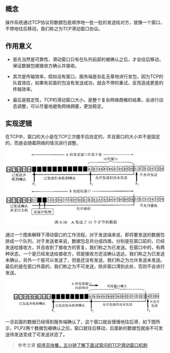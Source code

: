 ## 概念

操作系统通过TCP协议将数据包是顺序地一批一批的发送给对方，就像一个窗口，不停地往后移动，我们称之为TCP滑动窗口协议。

## 作用意义

- 首先当然是可靠性，滑动窗口只有在队列前部的被确认之后，才会往后移动，保证数据包被接收方确认并接收。

- 其次是传输效率，假如没有窗口，服务端是杂乱无章地进行发包，因为TCP的队首效应，如果有前面的包没有发送成功，就会不停的重试，反而造成更差的传输效率。

- 最后是稳定性，TCP的滑动窗口大小，是整个复杂网络商榷的结果，会进行动态调整，可以尽量地避免网络拥塞，更加稳定。

## 实现逻辑

在TCP中，窗口的大小是在TCP三次握手后协定的，并且窗口的大小并不是固定的，而是会随着网络的情况进行调整。

![](../image/滑动窗口机制.jpeg)

通过一个图来解释下滑动窗口的工作流程，对于发送端来说，即将要发送的数据包排成一个队列，对于发送者来说，数据包总共分成四类。分别是在窗口前的，已经发送给接收方，并且收到了接收方的答复，我们称之为已发送。在窗口中的，有两种状态，一个是已经发送给接收方，但是接收方还没确认送达，我们称之为已发送未确认，另外一个是可以发送了，但是还没有发送，我们称之为允许发送未发送。最后的是在窗口外面的，我们称之为不可发送，除非窗口滑到此处，否则不会进行发送。

![](../image/滑动窗口机制2.jpeg)

一旦前面的数据已经得到服务端确认了，这个窗口就会慢慢地往后滑，如下图所示，P1,P2两个数据包被确认之后，窗口就往后移动，后面新的数据包就由不可发送待发送变成了可发送状态了。

> 参考文章 [程序员快餐，五分钟了解下面试常问的TCP滑动窗口机制](https://baijiahao.baidu.com/s?id=1650553452294041970&wfr=spider&for=pc)